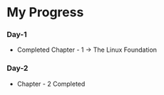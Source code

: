 # My Progress

### Day-1

- Completed Chapter - 1 -> The Linux Foundation

### Day-2

- Chapter - 2 Completed 





